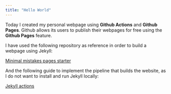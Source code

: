 ```yaml
---
title: "Hello World"
---
```


Today I created my personal webpage using **Github Actions** and **Github Pages**. Github allows its users to publish their webpages for free using the **Github Pages** feature.

I have used the following repository as reference in order to build a webpage using Jekyll:

[Minimal mistakes pages starter](https://github.com/mmistakes/mm-github-pages-starter)

And the following guide to implement the pipeline that builds the website, as I do not want to install and run Jekyll locally:

[Jekyll actions](https://github.com/marketplace/actions/jekyll-actions)


